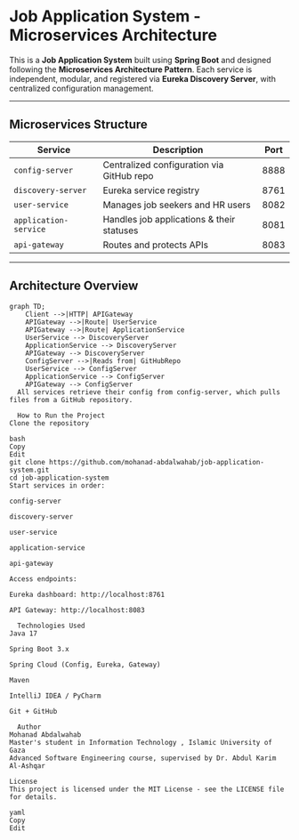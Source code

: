#   Job Application System - Microservices Architecture

This is a **Job Application System** built using **Spring Boot** and designed following the **Microservices Architecture Pattern**. Each service is independent, modular, and registered via **Eureka Discovery Server**, with centralized configuration management.

---

##   Microservices Structure

| Service              | Description                                | Port  |
|----------------------|--------------------------------------------|--------|
| `config-server`      | Centralized configuration via GitHub repo  | 8888   |
| `discovery-server`   | Eureka service registry                    | 8761   |
| `user-service`       | Manages job seekers and HR users           | 8082   |
| `application-service`| Handles job applications & their statuses | 8081   |
| `api-gateway`        | Routes and protects APIs                   | 8083   |

---

##   Architecture Overview

```mermaid
graph TD;
    Client -->|HTTP| APIGateway
    APIGateway -->|Route| UserService
    APIGateway -->|Route| ApplicationService
    UserService --> DiscoveryServer
    ApplicationService --> DiscoveryServer
    APIGateway --> DiscoveryServer
    ConfigServer -->|Reads from| GitHubRepo
    UserService --> ConfigServer
    ApplicationService --> ConfigServer
    APIGateway --> ConfigServer
  All services retrieve their config from config-server, which pulls files from a GitHub repository.

  How to Run the Project
Clone the repository

bash
Copy
Edit
git clone https://github.com/mohanad-abdalwahab/job-application-system.git
cd job-application-system
Start services in order:

config-server

discovery-server

user-service

application-service

api-gateway

Access endpoints:

Eureka dashboard: http://localhost:8761

API Gateway: http://localhost:8083

  Technologies Used
Java 17

Spring Boot 3.x

Spring Cloud (Config, Eureka, Gateway)

Maven

IntelliJ IDEA / PyCharm

Git + GitHub

  Author
Mohanad Abdalwahab
Master's student in Information Technology , Islamic University of Gaza
Advanced Software Engineering course, supervised by Dr. Abdul Karim Al-Ashqar

License
This project is licensed under the MIT License - see the LICENSE file for details.

yaml
Copy
Edit
